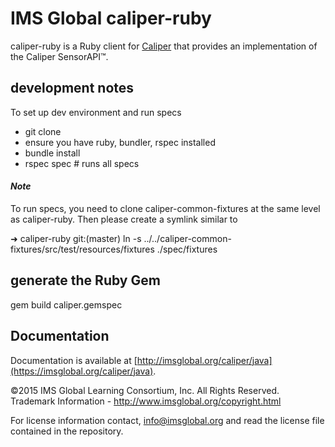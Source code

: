 IMS Global caliper-ruby
===================

caliper-ruby is a Ruby client for [Caliper](http://www.imsglobal.org) that provides an implementation of the Caliper SensorAPI™.

## development notes
To set up dev environment and run specs
* git clone <this repo>
* ensure you have ruby, bundler, rspec installed 
* bundle install
* rspec spec # runs all specs

#### _Note_
To run specs, you need to clone caliper-common-fixtures at the same level as caliper-ruby.  Then please create a symlink similar to

➜  caliper-ruby git:(master)  ln -s ../../caliper-common-fixtures/src/test/resources/fixtures ./spec/fixtures

## generate the Ruby Gem

gem build caliper.gemspec

## Documentation

Documentation is available at [http://imsglobal.org/caliper/java](https://imsglobal.org/caliper/java).

©2015 IMS Global Learning Consortium, Inc. All Rights Reserved.
Trademark Information - http://www.imsglobal.org/copyright.html

For license information contact, info@imsglobal.org and read the license file contained in the repository.